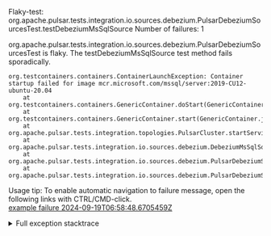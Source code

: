         
Flaky-test: org.apache.pulsar.tests.integration.io.sources.debezium.PulsarDebeziumSourcesTest.testDebeziumMsSqlSource
Number of failures: 1

org.apache.pulsar.tests.integration.io.sources.debezium.PulsarDebeziumSourcesTest is flaky. The testDebeziumMsSqlSource test method fails sporadically.

```
org.testcontainers.containers.ContainerLaunchException: Container startup failed for image mcr.microsoft.com/mssql/server:2019-CU12-ubuntu-20.04
	at org.testcontainers.containers.GenericContainer.doStart(GenericContainer.java:349)
	at org.testcontainers.containers.GenericContainer.start(GenericContainer.java:322)
	at org.apache.pulsar.tests.integration.topologies.PulsarCluster.startService(PulsarCluster.java:396)
	at org.apache.pulsar.tests.integration.io.sources.debezium.DebeziumMsSqlSourceTester.setServiceContainer(DebeziumMsSqlSourceTester.java:73)
	at org.apache.pulsar.tests.integration.io.sources.debezium.PulsarDebeziumSourcesTest.testDebeziumMsSqlConnect(PulsarDebeziumSourcesTest.java:236)
	at org.apache.pulsar.tests.integration.io.sources.debezium.PulsarDebeziumSourcesTest.testDebeziumMsSqlSource(PulsarDebeziumSourcesTest.java:79)
```

Usage tip: To enable automatic navigation to failure message, open the following links with CTRL/CMD-click.  
[example failure 2024-09-19T06:58:48.6705459Z](https://github.com/apache/pulsar/actions/runs/10935303245/job/30358059841#step:12:20520)  


<details>
<summary>Full exception stacktrace</summary>
<code><pre>
org.testcontainers.containers.ContainerLaunchException: Container startup failed for image mcr.microsoft.com/mssql/server:2019-CU12-ubuntu-20.04
	at org.testcontainers.containers.GenericContainer.doStart(GenericContainer.java:349)
	at org.testcontainers.containers.GenericContainer.start(GenericContainer.java:322)
	at org.apache.pulsar.tests.integration.topologies.PulsarCluster.startService(PulsarCluster.java:396)
	at org.apache.pulsar.tests.integration.io.sources.debezium.DebeziumMsSqlSourceTester.setServiceContainer(DebeziumMsSqlSourceTester.java:73)
	at org.apache.pulsar.tests.integration.io.sources.debezium.PulsarDebeziumSourcesTest.testDebeziumMsSqlConnect(PulsarDebeziumSourcesTest.java:236)
	at org.apache.pulsar.tests.integration.io.sources.debezium.PulsarDebeziumSourcesTest.testDebeziumMsSqlSource(PulsarDebeziumSourcesTest.java:79)
	at java.base/jdk.internal.reflect.DirectMethodHandleAccessor.invoke(DirectMethodHandleAccessor.java:103)
	at java.base/java.lang.reflect.Method.invoke(Method.java:580)
	at org.testng.internal.invokers.MethodInvocationHelper.invokeMethod(MethodInvocationHelper.java:139)
	at org.testng.internal.invokers.InvokeMethodRunnable.runOne(InvokeMethodRunnable.java:47)
	at org.testng.internal.invokers.InvokeMethodRunnable.call(InvokeMethodRunnable.java:76)
	at org.testng.internal.invokers.InvokeMethodRunnable.call(InvokeMethodRunnable.java:11)
	at java.base/java.util.concurrent.FutureTask.run(FutureTask.java:317)
	at java.base/java.util.concurrent.ThreadPoolExecutor.runWorker(ThreadPoolExecutor.java:1144)
	at java.base/java.util.concurrent.ThreadPoolExecutor$Worker.run(ThreadPoolExecutor.java:642)
	at java.base/java.lang.Thread.run(Thread.java:1583)
Caused by: org.rnorth.ducttape.RetryCountExceededException: Retry limit hit with exception
	at org.rnorth.ducttape.unreliables.Unreliables.retryUntilSuccess(Unreliables.java:88)
	at org.testcontainers.containers.GenericContainer.doStart(GenericContainer.java:334)
	... 15 more
Caused by: org.testcontainers.containers.ContainerLaunchException: Could not create/start container
	at org.testcontainers.containers.GenericContainer.tryStart(GenericContainer.java:553)
	at org.testcontainers.containers.GenericContainer.lambda$doStart$0(GenericContainer.java:344)
	at org.rnorth.ducttape.unreliables.Unreliables.retryUntilSuccess(Unreliables.java:81)
	... 16 more
Caused by: java.lang.IllegalStateException: Wait strategy failed. Container exited with code 1
	at org.testcontainers.containers.GenericContainer.tryStart(GenericContainer.java:523)
	... 18 more
Caused by: org.testcontainers.containers.ContainerLaunchException: Timed out waiting for log output matching '.*The tempdb database has .*'
	at org.testcontainers.containers.wait.strategy.LogMessageWaitStrategy.waitUntilReady(LogMessageWaitStrategy.java:47)
	at org.testcontainers.containers.wait.strategy.AbstractWaitStrategy.waitUntilReady(AbstractWaitStrategy.java:52)
	at org.testcontainers.containers.GenericContainer.waitUntilContainerStarted(GenericContainer.java:964)
	at org.testcontainers.containers.GenericContainer.tryStart(GenericContainer.java:490)
	... 18 more

</pre></code>
</details>

